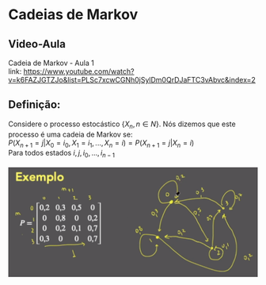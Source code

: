 # Cadeias de Markov
## Video-Aula  
Cadeia de Markov - Aula 1  
link: https://www.youtube.com/watch?v=k6FAZJGTZJo&list=PLSc7xcwCGNh0jSylDm0QrDJaFTC3vAbvc&index=2


## Definição: 
Considere o processo estocástico {$X_{n},n\in N$}. Nós dizemos que este processo é uma cadeia de Markov se:  
$P(X_{n+1}=j|X_{0}=i_{0},X_{1}=i_{1},...,X_{n}=i)=P(X_{n+1}=j|X_{n}=i)$  
Para todos estados $i,j,i_{0},...,i_{n-1}$  
<br>
![](imagens/exemplo_Markov_1.png)  
<br>
